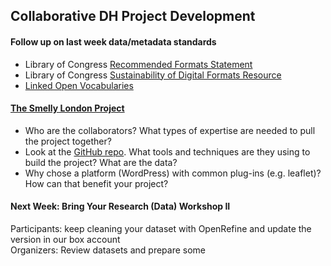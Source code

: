 ## Collaborative DH Project Development

#### Follow up on last week data/metadata standards
- Library of Congress [Recommended Formats Statement](https://www.loc.gov/preservation/resources/rfs/)
- Library of Congress [Sustainability of Digital Formats Resource](https://www.loc.gov/preservation/digital/formats/)
- [Linked Open Vocabularies](http://lov.okfn.org/dataset/lov/)

#### [The Smelly London Project](http://londonsmells.co.uk/)
- Who are the collaborators? What types of expertise are needed to pull the project together?
- Look at the [GitHub repo](https://github.com/Smelly-London/Smelly-London). What tools and techniques are they using to build the project? What are the data?
- Why chose a platform (WordPress) with common plug-ins (e.g. leaflet)? How can that benefit your project?

#### Next Week: Bring Your Research (Data) Workshop II
Participants: keep cleaning your dataset with OpenRefine and update the version in our box account  
Organizers: Review datasets and prepare some 

